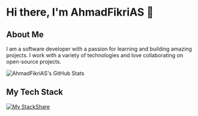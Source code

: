 # Hi there, I'm AhmadFikriAS 👋

## About Me
I am a software developer with a passion for learning and building amazing projects. I work with a variety of technologies and love collaborating on open-source projects.

![AhmadFikriAS's GitHub Stats](https://github-readme-stats.vercel.app/api?username=AhmadFikriAS&count_private=true&show_icons=true&theme=radical&include_all_commits=true)

## My Tech Stack
[![My StackShare](https://img.shields.io/badge/Tech%20Stack-StackShare-blue.svg)](https://stackshare.io/ahmadfikrihasti/my-stack)
